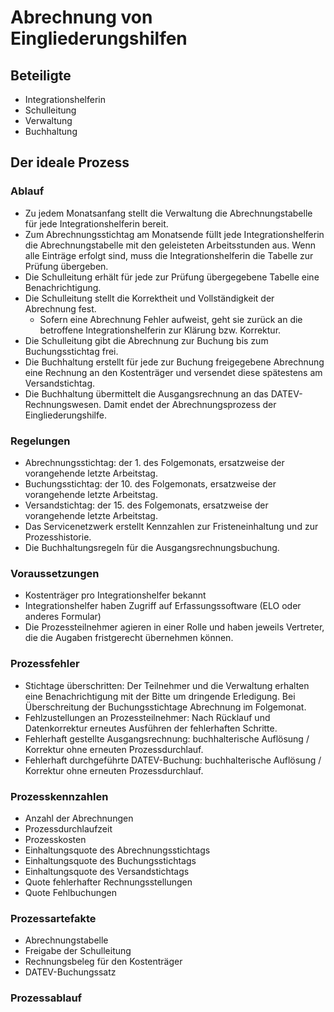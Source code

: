 # Abrechnung von Eingliederungshilfen

## Beteiligte
* Integrationshelferin
* Schulleitung
* Verwaltung
* Buchhaltung

## Der ideale Prozess

### Ablauf

* Zu jedem Monatsanfang stellt die Verwaltung die Abrechnungstabelle für jede Integrationshelferin bereit.
* Zum Abrechnungsstichtag am Monatsende füllt jede Integrationshelferin die Abrechnungstabelle mit den geleisteten Arbeitsstunden aus. Wenn alle Einträge erfolgt sind, muss die Integrationshelferin die Tabelle zur Prüfung übergeben.
* Die Schulleitung erhält für jede zur Prüfung übergegebene Tabelle eine Benachrichtigung.
* Die Schulleitung stellt die Korrektheit und Vollständigkeit der Abrechnung fest. 
  * Sofern eine Abrechnung Fehler aufweist, geht sie zurück an die betroffene Integrationshelferin zur Klärung bzw. Korrektur. 
* Die Schulleitung gibt die Abrechnung zur Buchung bis zum Buchungsstichtag frei.
* Die Buchhaltung erstellt für jede zur Buchung freigegebene Abrechnung eine Rechnung an den Kostenträger und versendet diese spätestens am Versandstichtag.
* Die Buchhaltung übermittelt die Ausgangsrechnung an das DATEV-Rechnungswesen. Damit endet der Abrechnungsprozess der Eingliederungshilfe.

### Regelungen

* Abrechnungsstichtag: der 1. des Folgemonats, ersatzweise der vorangehende letzte Arbeitstag.
* Buchungsstichtag: der 10. des Folgemonats, ersatzweise der vorangehende letzte Arbeitstag.
* Versandstichtag: der 15. des Folgemonats, ersatzweise der vorangehende letzte Arbeitstag.
* Das Servicenetzwerk erstellt Kennzahlen zur Fristeneinhaltung und zur Prozesshistorie.
* Die Buchhaltungsregeln für die Ausgangsrechnungsbuchung.

### Voraussetzungen

* Kostenträger pro Integrationshelfer bekannt
* Integrationshelfer haben Zugriff auf Erfassungssoftware (ELO oder anderes Formular)
* Die Prozessteilnehmer agieren in einer Rolle und haben jeweils Vertreter, die die Augaben fristgerecht übernehmen können.

### Prozessfehler

* Stichtage überschritten: Der Teilnehmer und die Verwaltung erhalten eine Benachrichtigung mit der Bitte um dringende Erledigung. Bei Überschreitung der Buchungsstichtage Abrechnung im Folgemonat.
* Fehlzustellungen an Prozessteilnehmer: Nach Rücklauf und Datenkorrektur erneutes Ausführen der fehlerhaften Schritte.
* Fehlerhaft gestellte Ausgangsrechnung: buchhalterische Auflösung / Korrektur ohne erneuten Prozessdurchlauf.
* Fehlerhaft durchgeführte DATEV-Buchung: buchhalterische Auflösung / Korrektur ohne erneuten Prozessdurchlauf.


### Prozesskennzahlen

* Anzahl der Abrechnungen
* Prozessdurchlaufzeit
* Prozesskosten
* Einhaltungsquote des Abrechnungsstichtags
* Einhaltungsquote des Buchungsstichtags 
* Einhaltungsquote des Versandstichtags 
* Quote fehlerhafter Rechnungsstellungen
* Quote Fehlbuchungen

### Prozessartefakte

* Abrechnungstabelle
* Freigabe der Schulleitung
* Rechnungsbeleg für den Kostenträger
* DATEV-Buchungssatz

### Prozessablauf

<style>#js-canvas { background-color: #eeeeee; } </style>
<div class="canvas"><div id="js-canvas"></div></div>
<script>
    var modeler = new BpmnJS({container: $('#js-canvas'), width:'100%',height:800, additionalModules: [
    { moveCanvas: [ 'value', null ] } ] });
    function openFromUrl(url) { $.ajax(url, { dataType : 'text' }).done(async function(xml) {
        try { await modeler.importXML(xml); modeler.get('canvas').zoom('fit-viewport'); } catch (err) { console.error(err); }});}
openFromUrl('./eingliederungshilfe.bpmn');
</script>

